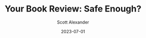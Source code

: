 ---
layout: podcast
title: "Your Book Review: Safe Enough?"
author: Scott Alexander
description: https://astralcodexten.substack.com/p/your-book-review-safe-enough
date: 2023-07-01
length: 7039026
duration: 1760
guid: your-book-review-safe-enough
---